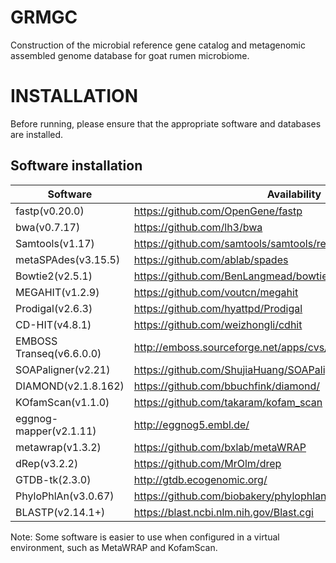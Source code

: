 # GRMGC
Construction of the microbial reference gene catalog and metagenomic assembled genome database for goat rumen microbiome.
# INSTALLATION
Before running, please ensure that the appropriate software and databases are installed.
## Software installation
|Software   |Availability   |
|--|--|
|fastp(v0.20.0)   |https://github.com/OpenGene/fastp   |
|bwa(v0.7.17)   |https://github.com/lh3/bwa   |
|Samtools(v1.17)   |https://github.com/samtools/samtools/releases/   |
|metaSPAdes(v3.15.5)   |https://github.com/ablab/spades   |
|Bowtie2(v2.5.1)   |https://github.com/BenLangmead/bowtie2   |
|MEGAHIT(v1.2.9)   |https://github.com/voutcn/megahit  |
|Prodigal(v2.6.3)   |https://github.com/hyattpd/Prodigal   |
|CD-HIT(v4.8.1)   |https://github.com/weizhongli/cdhit   |
|EMBOSS Transeq(v6.6.0.0)   |http://emboss.sourceforge.net/apps/cvs/emboss/apps/transeq.html  |
|SOAPaligner(v2.21)   |https://github.com/ShujiaHuang/SOAPaligner   |
|DIAMOND(v2.1.8.162)   |https://github.com/bbuchfink/diamond/   |
|KOfamScan(v1.1.0)   |https://github.com/takaram/kofam_scan   |
|eggnog-mapper(v2.1.11)   |http://eggnog5.embl.de/   |
|metawrap(v1.3.2)   |https://github.com/bxlab/metaWRAP   |
|dRep(v3.2.2)   |https://github.com/MrOlm/drep   |
|GTDB-tk(2.3.0)   |http://gtdb.ecogenomic.org/   |
|PhyloPhlAn(v3.0.67)   |https://github.com/biobakery/phylophlan   |
|BLASTP(v2.14.1+)   |https://blast.ncbi.nlm.nih.gov/Blast.cgi   |

Note: Some software is easier to use when configured in a virtual environment, such as MetaWRAP and KofamScan.


